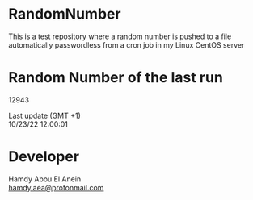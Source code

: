 # RandomNumber    
This is a test repository where a random number is pushed to a file automatically passwordless from a cron job in my Linux CentOS server    
# Random Number of the last run   
12943
      
Last update (GMT +1)    
10/23/22 12:00:01
# Developer    
Hamdy Abou El Anein   
hamdy.aea@protonmail.com
